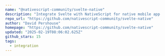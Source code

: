 ```yaml
---
name: "@nativescript-community/svelte-native"
description: "Integrate Svelte with NativeScript for native mobile app development."
repo_url: "https://github.com/nativescript-community/svelte-native"
author: "David Pershouse"
homepage: "https://github.com/nativescript-community/svelte-native"
updated: "2025-02-19T08:06:02.625Z"
github_stars: 15
tags: 
  - integration
---
```

